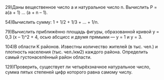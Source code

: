29)Даны вещественное число а и натуральное число n. Вычислить Р = а(а + 1) ... (а + n – 1).

54)Вычислить сумму: 1 + 1/2 + 1/3 + ... + 1/n.

79)Вычислить приближённо площадь фигуры, образованной кривой у = 0,3 (x – 1)^2 + 4, осью абсцисс и двумя прямыми — у = 1 и у = 3.


104)В области K районов. Известны количество жителей (в тыс. чел.) и плотность населения (тыс. чел./км2) каждого района. Определить самый густонаселённый район области.

129)Проверить, существует ли четырёхзначное натуральное число, сумма пятых степеней цифр которого равна самому числу.
